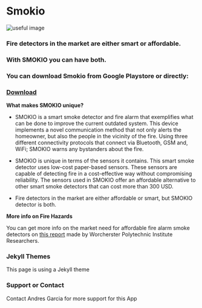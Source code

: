 # Smokio

![useful image]( https://andresgarbio.github.io/Smokio-user/assets/smokio_logo.png)


### Fire detectors in the market are either smart or affordable.

### With SMOKIO you can have both.

### You can download Smokio from Google Playstore or directly:

### [Download]( https://andresgarbio.github.io/Smokio-user/assets/app-release.apk)

**What makes SMOKIO unique?**

- SMOKIO is a smart smoke detector and fire alarm that exemplifies what can be done to improve the current outdated system. This device implements a novel communication method that not only alerts the homeowner, but also the people in the vicinity of the fire. Using three different connectivity protocols that connect via Bluetooth, GSM and, WiFi; SMOKIO warns any bystanders about the fire.  

- SMOKIO is unique in terms of the sensors it contains. This smart smoke detector uses low-cost paper-based sensors. These sensors are capable of detecting fire in a cost-effective way without compromising reliability. The sensors used in SMOKIO offer an affordable alternative to other smart smoke detectors that can cost more than 300 USD.

- Fire detectors in the market are either affordable or smart, but SMOKIO detector is both.

**More info on Fire Hazards**

You can get more info on the market need for affordable fire alarm smoke detectors on [this report](https://web.wpi.edu/Pubs/E-project/Available/E-project-051309-224722/unrestricted/FPAA_Final_Report_D09.pdf) made by Worcherster Polytechnic Institute Researchers.

### Jekyll Themes

This page is using a Jekyll theme

### Support or Contact

Contact Andres Garcia for more support for this App
